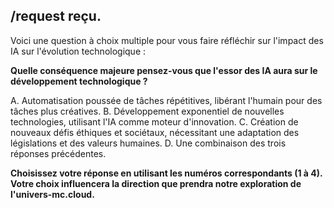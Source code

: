 ## /request reçu. 

Voici une question à choix multiple pour vous faire réfléchir sur l'impact des IA sur l'évolution technologique :

**Quelle conséquence majeure pensez-vous que l'essor des IA aura sur le développement technologique ?**

A.  Automatisation poussée de tâches répétitives, libérant l'humain pour des tâches plus créatives.
B.  Développement exponentiel de nouvelles technologies, utilisant l'IA comme moteur d'innovation.
C.  Création de nouveaux défis éthiques et sociétaux, nécessitant une adaptation des législations et des valeurs humaines.
D.  Une combinaison des trois réponses précédentes.

**Choisissez votre réponse en utilisant les numéros correspondants (1 à 4).  Votre choix influencera la direction que prendra notre exploration de l'univers-mc.cloud.**



